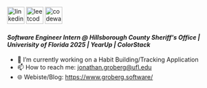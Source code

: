 [<img src='https://img.shields.io/badge/LinkedIn-0077B5?style=for-the-badge&logo=linkedin&logoColor=white' alt='linkedin' height='40'>](https://www.linkedin.com/in/jonathan-groberg/)
[<img src='https://img.shields.io/badge/Leetcode-white?style=for-the-badge&logo=leetcode&logoColor=ffa116' alt='leetcode' height='40'>](https://leetcode.com/u/JonCGroberg/)
[<img src='https://img.shields.io/badge/Codewars-B1361E?style=for-the-badge&logo=codewars&logoColor=white' alt='codewars' height='40'>](https://www.codewars.com/users/JonCGroberg)

#### _Software Engineer Intern @ Hillsborough County Sheriff's Office | Univerisity of Florida 2025 | YearUp | ColorStack_

- 🔭 I’m currently working on a Habit Building/Tracking Application 
- 📫 How to reach me: jonathan.groberg@ufl.edu
- 🌐 Webiste/Blog:  https://www.groberg.software/

<!--<div align=start>
  <img height=200  src="https://github-readme-stats.vercel.app/api/top-langs?username=joncgroberg&layout=compact&langs_count=8&theme=dark&hide_border=true" />
  <img height=200 src="https://github-readme-stats.vercel.app/api?username=joncgroberg&rank_icon=percentile&theme=dark&hide_border=true" />
</div>!-->

